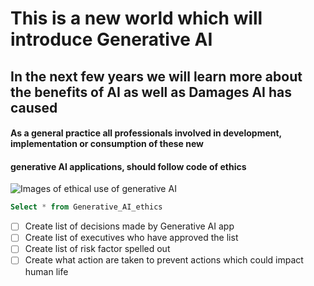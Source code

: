 # This is a new world which will introduce Generative AI
## In the next few years we will learn more about the benefits of AI as well as Damages AI has caused
#### As a general practice all professionals involved in development, implementation or consumption of these new 
#### generative AI applications, should follow code of ethics
![Images of ethical use of generative AI](https://octodex.github.com/images/yaktocat.png)
~~~ SQL
Select * from Generative_AI_ethics
~~~
- [ ] Create list of decisions made by Generative AI app
- [ ] Create list of executives who have approved the list
- [ ] Create list of risk factor spelled out
- [ ] Create what action are taken to prevent actions which could impact human life
